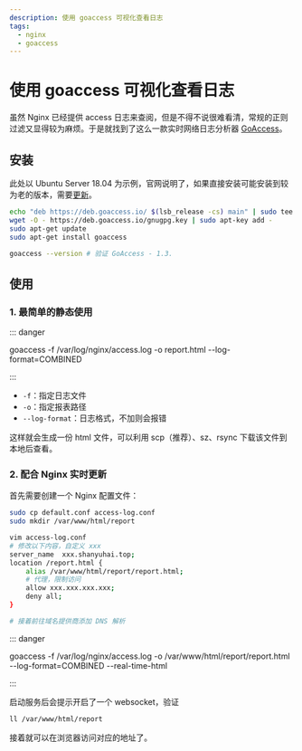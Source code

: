 ```yaml
---
description: 使用 goaccess 可视化查看日志
tags:
  - nginx
  - goaccess
---
```


# 使用 goaccess 可视化查看日志

虽然 Nginx 已经提供 access 日志来查阅，但是不得不说很难看清，常规的正则过滤又显得较为麻烦。于是就找到了这么一款实时网络日志分析器 [GoAccess](https://github.com/allinurl/goaccess)。

## 安装

此处以 Ubuntu Server 18.04 为示例，官网说明了，如果直接安装可能安装到较为老的版本，需要[更新](https://github.com/allinurl/goaccess#official-goaccess-debian--ubuntu-repository)。

```bash
echo "deb https://deb.goaccess.io/ $(lsb_release -cs) main" | sudo tee -a /etc/apt/sources.list.d/goaccess.list
wget -O - https://deb.goaccess.io/gnugpg.key | sudo apt-key add -
sudo apt-get update
sudo apt-get install goaccess

goaccess --version # 验证 GoAccess - 1.3.
```

## 使用

### 1. 最简单的静态使用

::: danger

goaccess -f /var/log/nginx/access.log -o report.html --log-format=COMBINED

:::

+ `-f`：指定日志文件
+ `-o`：指定报表路径
+ `--log-format`：日志格式，不加则会报错

这样就会生成一份 html 文件，可以利用 scp（推荐）、sz、rsync 下载该文件到本地后查看。

### 2. 配合 Nginx 实时更新

首先需要创建一个 Nginx 配置文件：

```bash
sudo cp default.conf access-log.conf
sudo mkdir /var/www/html/report

vim access-log.conf
# 修改以下内容，自定义 xxx
server_name  xxx.shanyuhai.top;
location /report.html {
    alias /var/www/html/report/report.html;
    # 代理，限制访问
    allow xxx.xxx.xxx.xxx;
    deny all;
}

# 接着前往域名提供商添加 DNS 解析
```

::: danger

goaccess -f /var/log/nginx/access.log -o /var/www/html/report/report.html --log-format=COMBINED --real-time-html

:::

启动服务后会提示开启了一个 websocket，验证

```bash
ll /var/www/html/report
```

接着就可以在浏览器访问对应的地址了。
